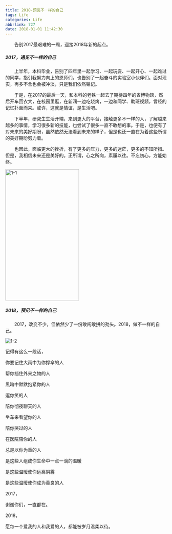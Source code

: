 ```yaml
---
title: 2018-预见不一样的自己
tags: Life
categories: Life
abbrlink: 727
date: 2018-01-01 11:42:30
---
```


　　告别2017最艰难的一周，迎接2018年新的起点。

<!--more-->

##### 2017，遇见不一样的自己

　　上半年，本科毕业，告别了四年里一起学习、一起玩耍、一起开心、一起难过的同学，指引我努力向上的恩师们，也告别了一起奋斗的实验室小伙伴们。面对现实，再多不舍也会被冲淡，只是我们依然铭记。

　　于是，在2017的最后一天，和本科的老铁一起去了期待四年的省博物馆，然后开车回农大，在校园里逛，在新润一边吃烧烤，一边和同学、助班视频，曾经的记忆扑面而来。或许，这就是情谊，是生活吧。

　　下半年，研究生生活开端，来到更大的平台，接触更多不一样的人，了解越来越多的事情，学习很多新的技能，也尝试了很多一直不敢想的事。于是，也便有了对未来的美好期盼，虽然依然无法看到未来的样子，但是也还一直在为着这些所谓的美好期盼努力着。

　　也因此，面临更大的挫折，有了更多的压力，更多的迷茫，更多的不知所措。但是，我相信未来还是美好的。正所谓，心之所向，素履以往。不忘初心，方能始终。

 <img src="http://fzy-blog.oss-cn-shenzhen.aliyuncs.com/2018/1/1-1.jpg" width = "230" height = "408" alt="1-1" align=center />

##### 2018，预见不一样的自己

　　2017，改变不少，但依然少了一份敢闯敢拼的劲头。2018，做不一样的自己。

![1-2](http://fzy-blog.oss-cn-shenzhen.aliyuncs.com/2018/1/1-2.jpg)

记得有这么一段话，

你要记住大雨中为你撑伞的人

帮你挡住外来之物的人

黑暗中默默抱紧你的人

逗你笑的人

陪你彻夜聊天的人

坐车来看望你的人

陪你哭过的人

在医院陪你的人

总是以你为重的人

是这些人组成你生命中一点一滴的温暖

是这些温暖使你远离阴霾

是这些温暖使你成为善良的人

2017，

谢谢你们，一直都在。

2018，

愿每一个爱我的人和我爱的人，都能被岁月温柔以待。
